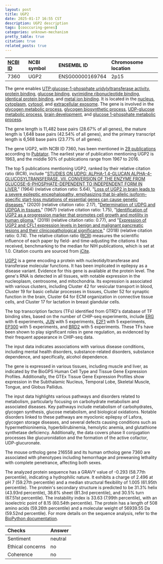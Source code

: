 ```yaml
---
layout: post
title: UGP2
date: 2025-01-17 16:55 CST
description: UGP2 description
tags: [cooccuring-genes]
categories: unknown-mechanism
pretty_table: true
citation: true
related_posts: true
---
```




| [NCBI ID](https://www.ncbi.nlm.nih.gov/gene/7360) | NCBI symbol | ENSEMBL ID | Chromosome location |
| :-------- | :------- | :-------- | :------- |
| 7360  | UGP2 | ENSG00000169764 | 2p15 |



The gene enables [UTP:glucose-1-phosphate uridylyltransferase activity](https://amigo.geneontology.org/amigo/term/GO:0003983), [protein binding](https://amigo.geneontology.org/amigo/term/GO:0005515), [glucose binding](https://amigo.geneontology.org/amigo/term/GO:0005536), [pyrimidine ribonucleotide binding](https://amigo.geneontology.org/amigo/term/GO:0032557), [identical protein binding](https://amigo.geneontology.org/amigo/term/GO:0042802), and [metal ion binding](https://amigo.geneontology.org/amigo/term/GO:0046872). It is located in the [nucleus](https://amigo.geneontology.org/amigo/term/GO:0005634), [cytoplasm](https://amigo.geneontology.org/amigo/term/GO:0005737), [cytosol](https://amigo.geneontology.org/amigo/term/GO:0005829), and [extracellular exosome](https://amigo.geneontology.org/amigo/term/GO:0070062). The gene is involved in the [glycogen metabolic process](https://amigo.geneontology.org/amigo/term/GO:0005977), [glycogen biosynthetic process](https://amigo.geneontology.org/amigo/term/GO:0005978), [UDP-glucose metabolic process](https://amigo.geneontology.org/amigo/term/GO:0006011), [brain development](https://amigo.geneontology.org/amigo/term/GO:0007420), and [glucose 1-phosphate metabolic process](https://amigo.geneontology.org/amigo/term/GO:0019255).


The gene length is 11,482 base pairs (28.67% of all genes), the mature length is 1,648 base pairs (42.54% of all genes), and the primary transcript length is 6,568 base pairs (23.77% of all genes).


The gene UGP2, with NCBI ID 7360, has been mentioned in [29 publications](https://pubmed.ncbi.nlm.nih.gov/?term=%22UGP2%22) according to [Pubtator](https://academic.oup.com/nar/article/47/W1/W587/5494727). The earliest year of publication mentioning UGP2 is 1963, and the middle 50% of publications range from 1967 to 2016.


The top 5 publications mentioning UGP2, ranked by their relative citation ratio (RCR), include "[STUDIES ON UDPG: ALPHA-1,4-GLUCAN ALPHA-4-GLUCOSYLTRANSFERASE. VII. CONVERSION OF THE ENZYME FROM GLUCOSE-6-PHOSPHATE-DEPENDENT TO INDEPENDENT FORM IN LIVER.](https://pubmed.ncbi.nlm.nih.gov/14235348)" (1964) (relative citation ratio: 5.64), "[Loss of UGP2 in brain leads to a severe epileptic encephalopathy, emphasizing that bi-allelic isoform-specific start-loss mutations of essential genes can cause genetic diseases.](https://pubmed.ncbi.nlm.nih.gov/31820119)" (2020) (relative citation ratio: 2.17), "[Determination of UDPG and UDPGA in tissues.](https://pubmed.ncbi.nlm.nih.gov/6083398)" (1967) (relative citation ratio: 1.75), "[Identification of UGP2 as a progression marker that promotes cell growth and motility in human glioma.](https://pubmed.ncbi.nlm.nih.gov/30816613)" (2019) (relative citation ratio: 0.77), and "[Expression of UGP2 and CFL1 expression levels in benign and malignant pancreatic lesions and their clinicopathological significance.](https://pubmed.ncbi.nlm.nih.gov/29347944)" (2018) (relative citation ratio: 0.74). The relative citation ratio ([RCR](https://journals.plos.org/plosbiology/article?id=10.1371/journal.pbio.1002541)) measures the scientific influence of each paper by field- and time-adjusting the citations it has received, benchmarking to the median for NIH publications, which is set at 1.0. Citation counts are sourced from [iCite](https://icite.od.nih.gov).


[UGP2](https://www.proteinatlas.org/ENSG00000169764-UGP2) is a gene encoding a protein with nucleotidyltransferase and transferase molecular functions. It has been implicated in epilepsy as a disease variant. Evidence for this gene is available at the protein level. The gene's RNA is detected in all tissues, with notable expression in the nucleoplasm, centrosome, and mitochondria. Its expression is associated with various clusters, including Cluster 42 for vesicular transport in blood, Cluster 19 for basic cellular processes in tissues, Cluster 52 for synaptic function in the brain, Cluster 64 for ECM organization in connective tissue cells, and Cluster 17 for lactation in breast glandular cells.


The top transcription factors (TFs) identified from GTRD's database of TF binding sites, based on the number of CHIP-seq experiments, include [ERG](https://www.ncbi.nlm.nih.gov/gene/2078) with 6 experiments, [JUN](https://www.ncbi.nlm.nih.gov/gene/3725) with 5 experiments, [E2F1](https://www.ncbi.nlm.nih.gov/gene/1869) with 5 experiments, [EP300](https://www.ncbi.nlm.nih.gov/gene/2033) with 5 experiments, and [BRD2](https://www.ncbi.nlm.nih.gov/gene/6046) with 5 experiments. These TFs have been shown to play significant roles in gene regulation, as evidenced by their frequent appearance in CHIP-seq data.



The input data indicates associations with various disease conditions, including mental health disorders, substance-related disorders, substance dependence, and specifically, alcohol dependence.



The gene is expressed in various tissues, including muscle and liver, as indicated by the BioGPS Human Cell Type and Tissue Gene Expression Profiles. Additionally, the GTEx Tissue Gene Expression Profiles show expression in the Subthalamic Nucleus, Temporal Lobe, Skeletal Muscle, Tongue, and Globus Pallidus.


The input data highlights various pathways and disorders related to metabolism, particularly focusing on carbohydrate metabolism and associated diseases. Key pathways include metabolism of carbohydrates, glycogen synthesis, glucose metabolism, and biological oxidations. Notable disorders linked to these pathways are myoclonic epilepsy of Lafora, glycogen storage diseases, and several defects causing conditions such as hypermethioninemia, hyperbilirubinemia, hemolytic anemia, and glutathione synthetase deficiency. Additionally, the data covers phase II conjugation processes like glucuronidation and the formation of the active cofactor, UDP-glucuronate.


The mouse ortholog gene 216558 and its human ortholog gene 7360 are associated with phenotypes including hemorrhage and preweaning lethality with complete penetrance, affecting both sexes.


The analyzed protein sequence has a GRAVY value of -0.293 (58.77th percentile), indicating a hydrophilic nature. It exhibits a charge of 2.496 at pH 7 (59.27th percentile) and a median structural flexibility of 1.005 (61.95th percentile). The protein's secondary structure is predicted to be 31.3% helix (43.93rd percentile), 38.6% sheet (81.3rd percentile), and 30.5% turn (67.51st percentile). The instability index is 33.63 (7.99th percentile), with an isoelectric point of 8.15 (60.54th percentile). The protein has a length of 508 amino acids (59.26th percentile) and a molecular weight of 56939.55 Da (59.52nd percentile). For more details on the sequence analysis, refer to the [BioPython documentation](https://biopython.org/docs/1.75/api/Bio.SeqUtils.ProtParam.html).





| Checks    | Answer |
| :-------- | :------- |
| Sentiment  | neutral   |
| Ethical concerns | no     |
| Coherence    | no    |
